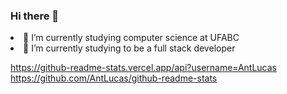 ### Hi there 👋
<li>🔭 I’m currently studying computer science at UFABC</li>
<li>🌱 I’m currently studying to be a full stack developer</li>

https://github-readme-stats.vercel.app/api?username=AntLucas
https://github.com/AntLucas/github-readme-stats
<!--
**AntLucas/AntLucas** is a ✨ _special_ ✨ repository because its `README.md` (this file) appears on your GitHub profile.

Here are some ideas to get you started:

- 🔭 I’m currently working on ...
- 🌱 I’m currently learning ...
- 👯 I’m looking to collaborate on ...
- 🤔 I’m looking for help with ...
- 💬 Ask me about ...
- 📫 How to reach me: ...
- 😄 Pronouns: ...
- ⚡ Fun fact: ...
-->

